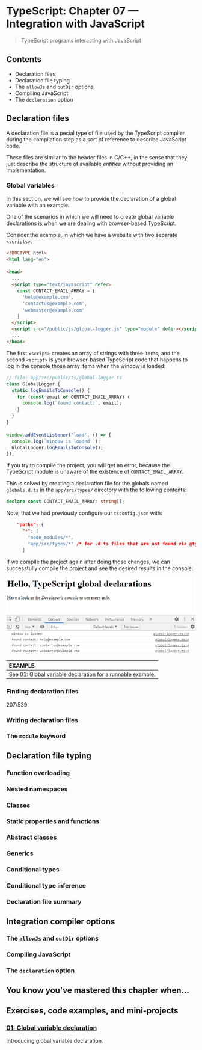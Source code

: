 # TypeScript: Chapter 07 &mdash; Integration with JavaScript
> TypeScript programs interacting with JavaScript


## Contents
+ Declaration files
+ Declaration file typing
+ The `allowJs` and `outDir` options
+ Compiling JavaScript
+ The `declaration` option

## Declaration files

A declaration file is a pecial type of file used by the TypeScript compiler during the compilation step as a sort of reference to describe JavaScript code.

These files are similar to the header files in C/C++, in the sense that they just describe the structure of available *entities* without providing an implementation.

### Global variables

In this section, we will see how to provide the declaration of a global variable with an example.

One of the scenarios in which we will need to create global variable declarations is when we are dealing with browser-based TypeScript.

Consider the example, in which we have a website with two separate `<scripts>`:

```html
<!DOCTYPE html>
<html lang="en">

<head>
  ...
  <script type="text/javascript" defer>
    const CONTACT_EMAIL_ARRAY = [
      'help@example.com',
      'contactus@example.com',
      'webmaster@example.com'
    ]
  </script>
  <script src="/public/js/global-logger.js" type="module" defer></script>
  ...
</head>
```

The first `<script>` creates an array of strings with three items, and the second `<script>` is your browser-based TypeScript code that happens to log in the console those array items when the window is loaded:

```typescript
// file: app/src/public/ts/global-logger.ts
class GlobalLogger {
  static logEmailsToConsole() {
    for (const email of CONTACT_EMAIL_ARRAY) {
      console.log(`found contact:`, email);
    }
  }
}

window.addEventListener('load', () => {
  console.log(`Window is loaded!`);
  GlobalLogger.logEmailsToConsole();
});
```

If you try to compile the project, you will get an error, because the TypeScript module is unaware of the existence of `CONTACT_EMAIL_ARRAY`.

This is solved by creating a declaration file for the globals named `globals.d.ts` in the `app/src/types/` directory with the following contents:

```typescript
declare const CONTACT_EMAIL_ARRAY: string[];
```

Note, that we had previously configure our `tsconfig.json` with:

```json
    "paths": {
      "*": [
        "node_modules/*",
        "app/src/types/*" /* for .d.ts files that are not found via @types/<lib> */
      ]
```

If we compile the project again after doing those changes, we can successfully compile the project and see the desired results in the console:

![Global declarations](images/global_declarations.png)

| EXAMPLE: |
| :------- |
| See [01: Global variable declaration](01-global-vars) for a runnable example. |

### Finding declaration files
207/539
### Writing declaration files

### The `module` keyword

## Declaration file typing

### Function overloading

### Nested namespaces

### Classes

### Static properties and functions

### Abstract classes

### Generics

### Conditional types

### Conditional type inference

### Declaration file summary

## Integration compiler options

### The `allowJs` and `outDir` options

### Compiling JavaScript

### The `declaration` option

## You know you've mastered this chapter when...

## Exercises, code examples, and mini-projects

### [01: Global variable declaration](01-global-vars)
Introducing global variable declaration.

